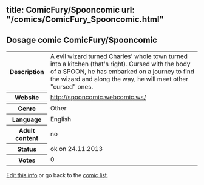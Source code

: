 title: ComicFury/Spooncomic
url: "/comics/ComicFury_Spooncomic.html"
---
Dosage comic ComicFury/Spooncomic
-----------------------------------------

<p id="msg"></p>
<script type="text/javascript">
if (window.location.search === '?edit_info_mail=sent_ok') {
  var elem = document.getElementById("msg");
  elem.innerHTML = 'Edited information sucessfully sent for review, which is usually done daily. Thanks!';
  elem.className = 'ok';
}
</script>
<table class="comicinfo">
<tr>
<th>Description</th><td>A evil wizard turned Charles' whole town turned into a kitchen (that's right). Cursed with the body of a SPOON, he has embarked on a journey to find the wizard and along the way, he will meet other &quot;cursed&quot; ones.</td>
</tr>
<tr>
<th>Website</th><td><a href="http://spooncomic.webcomic.ws/">http://spooncomic.webcomic.ws/</a></td>
</tr>
<tr>
<th>Genre</th><td>Other</td>
</tr>
<tr>
<th>Language</th><td>English</td>
</tr>
<tr>
<th>Adult content</th><td>no</td>
</tr>
<tr>
<th>Status</th><td>ok on 24.11.2013</td>
</tr>
<tr>
<th>Votes</th><td>0</td>
</tr>
</table>

[Edit this info](ComicFury_Spooncomic_edit.html) or go back to the [comic list](../comic-index.html).
